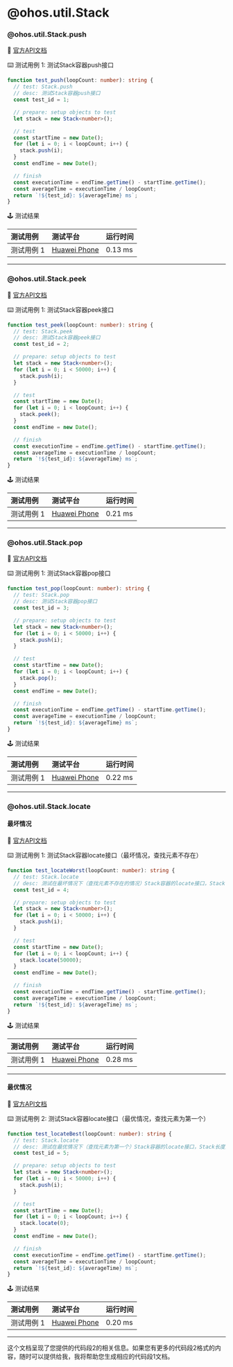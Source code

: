 # @ohos.util.Stack

### @ohos.util.Stack.push

:book: [官方API文档](https://developer.harmonyos.com/cn/docs/documentation/doc-references-V3/js-apis-stack-0000001427585156-V3#ZH-CN_TOPIC_0000001523488842__push)

:keyboard: 测试用例 1: 测试Stack容器push接口

```typescript
function test_push(loopCount: number): string {
  // test: Stack.push
  // desc: 测试Stack容器push接口
  const test_id = 1;

  // prepare: setup objects to test
  let stack = new Stack<number>();

  // test
  const startTime = new Date();
  for (let i = 0; i < loopCount; i++) {
    stack.push(i);
  }
  const endTime = new Date();

  // finish
  const executionTime = endTime.getTime() - startTime.getTime();
  const averageTime = executionTime / loopCount;
  return `!${test_id}: ${averageTime} ms`;
}
```

:joystick: 测试结果

| 测试用例   | 测试平台           | 运行时间        |
|:-------|:---------------|:------------|
| 测试用例 1 | [Huawei Phone] | 0.13 ms |

---

### @ohos.util.Stack.peek

:book: [官方API文档](https://developer.harmonyos.com/cn/docs/documentation/doc-references-V3/js-apis-stack-0000001427585156-V3#ZH-CN_TOPIC_0000001523488842__peek)

:keyboard: 测试用例 1: 测试Stack容器peek接口

```typescript
function test_peek(loopCount: number): string {
  // test: Stack.peek
  // desc: 测试Stack容器peek接口
  const test_id = 2;

  // prepare: setup objects to test
  let stack = new Stack<number>();
  for (let i = 0; i < 50000; i++) {
    stack.push(i);
  }

  // test
  const startTime = new Date();
  for (let i = 0; i < loopCount; i++) {
    stack.peek();
  }
  const endTime = new Date();

  // finish
  const executionTime = endTime.getTime() - startTime.getTime();
  const averageTime = executionTime / loopCount;
  return `!${test_id}: ${averageTime} ms`;
}
```

:joystick: 测试结果

| 测试用例   | 测试平台           | 运行时间        |
|:-------|:---------------|:------------|
| 测试用例 1 | [Huawei Phone] | 0.21 ms |

---

### @ohos.util.Stack.pop

:book: [官方API文档](https://developer.harmonyos.com/cn/docs/documentation/doc-references-V3/js-apis-stack-0000001427585156-V3#ZH-CN_TOPIC_0000001523488842__pop)

:keyboard: 测试用例 1: 测试Stack容器pop接口

```typescript
function test_pop(loopCount: number): string {
  // test: Stack.pop
  // desc: 测试Stack容器pop接口
  const test_id = 3;

  // prepare: setup objects to test
  let stack = new Stack<number>();
  for (let i = 0; i < 50000; i++) {
    stack.push(i);
  }

  // test
  const startTime = new Date();
  for (let i = 0; i < loopCount; i++) {
    stack.pop();
  }
  const endTime = new Date();

  // finish
  const executionTime = endTime.getTime() - startTime.getTime();
  const averageTime = executionTime / loopCount;
  return `!${test_id}: ${averageTime} ms`;
}
```

:joystick: 测试结果

| 测试用例   | 测试平台           | 运行时间        |
|:-------|:---------------|:------------|
| 测试用例 1 | [Huawei Phone] | 0.22 ms |

---

### @ohos.util.Stack.locate

#### 最坏情况

:book: [官方API文档](https://developer.harmonyos.com/cn/docs/documentation/doc-references-V3/js-apis-stack-0000001427585156-V3#ZH-CN_TOPIC_0000001523488842__locate)

:keyboard: 测试用例 1: 测试Stack容器locate接口（最坏情况，查找元素不存在）

```typescript
function test_locateWorst(loopCount: number): string {
  // test: Stack.locate
  // desc: 测试在最坏情况下（查找元素不存在的情况）Stack容器的locate接口，Stack长度为 50000
  const test_id = 4;

  // prepare: setup objects to test
  let stack = new Stack<number>();
  for (let i = 0; i < 50000; i++) {
    stack.push(i);
  }

  // test
  const startTime = new Date();
  for (let i = 0; i < loopCount; i++) {
    stack.locate(50000);
  }
  const endTime = new Date();

  // finish
  const executionTime = endTime.getTime() - startTime.getTime();
  const averageTime = executionTime / loopCount;
  return `!${test_id}: ${averageTime} ms`;
}
```

:joystick: 测试结果

| 测试用例   | 测试平台           | 运行时间        |
|:-------|:---------------|:------------|
| 测试用例 1 | [Huawei Phone] | 0.28 ms |

---

#### 最优情况

:book: [官方API文档](https://developer.harmonyos.com/cn/docs/documentation/doc-references-V3/js-apis-stack-0000001427585156-V3#ZH-CN_TOPIC_0000001523488842__locate)

:keyboard: 测试用例 2: 测试Stack容器locate接口（最优情况，查找元素为第一个）

```typescript
function test_locateBest(loopCount: number): string {
  // test: Stack.locate
  // desc: 测试在最优情况下（查找元素为第一个）Stack容器的locate接口，Stack长度为 50000
  const test_id = 5;

  // prepare: setup objects to test
  let stack = new Stack<number>();
  for (let i = 0; i < 50000; i++) {
    stack.push(i);
  }

  // test
  const startTime = new Date();
  for (let i = 0; i < loopCount; i++) {
    stack.locate(0);
  }
  const endTime = new Date();

  // finish
  const executionTime = endTime.getTime() - startTime.getTime();
  const averageTime = executionTime / loopCount;
  return `!${test_id}: ${averageTime} ms`;
}
```

:joystick: 测试结果

| 测试用例   | 测试平台           | 运行时间        |
|:-------|:---------------|:------------|
| 测试用例 1 | [Huawei Phone] | 0.20 ms |

[Huawei Phone]: ../../device/#huawei-phone

---

这个文档呈现了您提供的代码段2的相关信息。如果您有更多的代码段2格式的内容，随时可以提供给我，我将帮助您生成相应的代码段1文档。